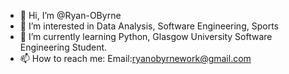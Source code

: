 - 👋 Hi, I’m @Ryan-OByrne
- 👀 I’m interested in Data Analysis, Software Engineering, Sports
- 🌱 I’m currently learning Python, Glasgow University Software Engineering Student.
- 📫 How to reach me: Email:ryanobyrnework@gmail.com

